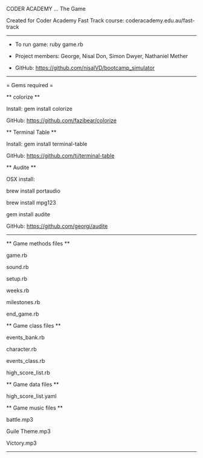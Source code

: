CODER ACADEMY  ...  The Game 
 
Created for Coder Academy Fast Track course: coderacademy.edu.au/fast-track
________________________

* To run game: ruby game.rb

* Project members: George, Nisal Don, Simon Dwyer, Nathaniel Mether
* GitHub: https://github.com/nisalVD/bootcamp_simulator

________________________
= Gems required =

** colorize ** 

Install: gem install colorize

GitHub: https://github.com/fazibear/colorize

** Terminal Table **

Install: gem install terminal-table

GitHub: https://github.com/tj/terminal-table

** Audite **

OSX install: 

brew install portaudio

brew install mpg123

gem install audite

GitHub: https://github.com/georgi/audite

________________________

** Game methods files **

game.rb

sound.rb

setup.rb

weeks.rb

milestones.rb

end_game.rb


** Game class files **

events_bank.rb

character.rb

events_class.rb

high_score_list.rb


** Game data files **

high_score_list.yaml


** Game music files **

battle.mp3

Guile Theme.mp3

Victory.mp3

________________________
